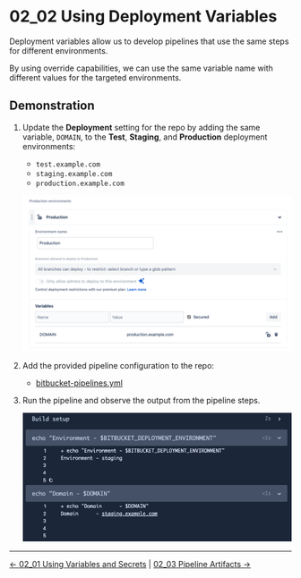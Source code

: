 # 02_02 Using Deployment Variables

Deployment variables allow us to develop pipelines that use the same steps for different environments.

By using override capabilities, we can use the same variable name with different values for the targeted environments.

## Demonstration

1. Update the **Deployment** setting for the repo by adding the same variable, `DOMAIN`, to the **Test**, **Staging**, and **Production** deployment environments:

    - `test.example.com`
    - `staging.example.com`
    - `production.example.com`

    ![Add deployment variable DOMAIN to test, staging, and production environments](./images/0-SCR-20240602-nnis.png)

1. Add the provided pipeline configuration to the repo:

    - [bitbucket-pipelines.yml](./bitbucket-pipelines.yml)

1. Run the pipeline and observe the output from the pipeline steps.

    ![Observe the output from the pipeline](./images/1-SCR-20240602-nrkf.png)


<!-- FooterStart -->
---
[← 02_01 Using Variables and Secrets](../02_01_variables_and_secrets/README.md) | [02_03 Pipeline Artifacts →](../02_03_artifacts/README.md)
<!-- FooterEnd -->
